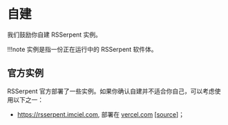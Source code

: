# 自建

我们鼓励你自建 RSSerpent 实例。

!!!note
    实例是指一份正在运行中的 RSSerpent 软件体。

<!-- 自建既不复杂也不困难，你不需要有任何计算机编程经验即可完成这一任务。文档提供了若干易学易懂的自建教程供你参考：

- [[使用 Deta 部署]](deta.md)
- [[使用 Heroku 部署]](heroku.md)
- [[使用 Vercel 部署]](vercel.md) -->

## 官方实例

RSSerpent 官方部署了一些实例。如果你确认自建并不适合你自己，可以考虑使用以下之一：

- <https://rsserpent.imciel.com>, 部署在 [vercel.com](https://vercel.com/) [[source](https://github.com/RSSerpent-Rev/RSSerpent-deploy-vercel)]；
<!-- - <https://rsserpent.deta.dev>, 部署在 [deta.sh](https://www.deta.sh/) [[source](https://github.com/RSSerpent-Rev/RSSerpent-deploy-deta)]；
- <https://rsserpent.herokuapp.com>, 部署在 [heroku.com](https://www.heroku.com/) [[source](https://github.com/RSSerpent-Rev/RSSerpent-deploy-heroku)]； -->
